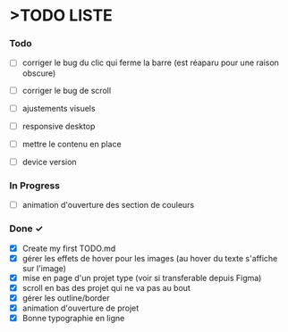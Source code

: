 # >TODO LISTE


### Todo

- [ ] corriger le bug du clic qui ferme la barre (est réaparu pour une raison obscure)
- [ ] corriger le bug de scroll
- [ ] ajustements visuels
- [ ] responsive desktop
- [ ] mettre le contenu en place   
- [ ] device version    
   

### In Progress

- [ ] animation d'ouverture des section de couleurs

### Done ✓

- [x] Create my first TODO.md
- [x] gérer les effets de hover pour les images (au hover du texte s'affiche sur l'image) 
- [x] mise en page d'un projet type (voir si transferable depuis Figma)
- [x] scroll en bas des projet qui ne va pas au bout
- [x] gérer les outline/border
- [x] animation d'ouverture de projet
- [x] Bonne typographie en ligne   